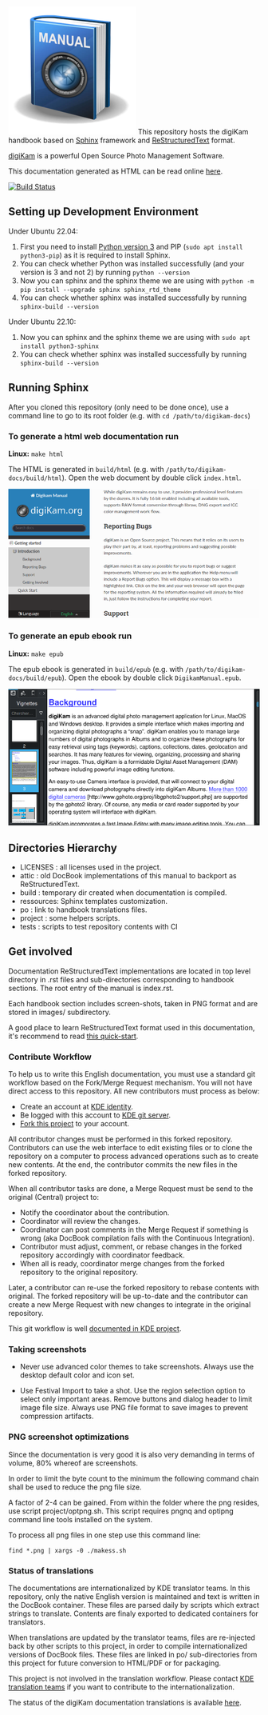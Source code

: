 ![](logo.png) This repository hosts the digiKam handbook based on [Sphinx](https://www.sphinx-doc.org) framework and [ReStructuredText](https://docutils.sourceforge.io/rst.html) format.

[digiKam](https://www.digikam.org/about/features/) is a powerful Open Source Photo Management Software.

This documentation generated as HTML can be read online [here](https://docs.digikam.org/en/index.html).

[![Build Status](https://binary-factory.kde.org/job/Website_docs-digikam-org/badge/icon)](https://binary-factory.kde.org/job/Website_docs-digikam-org/)

## Setting up Development Environment

Under Ubuntu 22.04:

1. First you need to install [Python version 3](https://www.python.org) and PIP (`sudo apt install python3-pip`) as it is required to install Sphinx.
2. You can check whether Python was installed successfully (and your version is 3 and not 2) by running `python --version`
3. Now you can sphinx and the sphinx theme we are using with `python -m pip install --upgrade sphinx sphinx_rtd_theme`
4. You can check whether sphinx was installed successfully by running `sphinx-build --version`

Under Ubuntu 22.10:

1. Now you can sphinx and the sphinx theme we are using with `sudo apt install python3-sphinx`
2. You can check whether sphinx was installed successfully by running `sphinx-build --version`

## Running Sphinx

After you cloned this repository (only need to be done once), use a command line to go to its root folder (e.g. with `cd /path/to/digikam-docs`)

### To generate a html web documentation run

**Linux:** `make html`

The HTML is generated in `build/html` (e.g. with `/path/to/digikam-docs/build/html`). Open the web document by double click `index.html`.

[![](project/images/digikam_handbook_HTML.png "HTML Version of digiKam Handbook Shown in Web Browser")](project/images/digikam_handbook_HTML.png)

### To generate an epub ebook run

**Linux:** `make epub`

The epub ebook is generated in `build/epub` (e.g. with `/path/to/digikam-docs/build/epub`). Open the ebook by double click `DigikamManual.epub`.

[![](project/images/digikam_handbook_EPUB.png "EPUB Version of digiKam Handbook Shown in EPUB Viewer")](project/images/digikam_handbook_EPUB.png)

## Directories Hierarchy

- LICENSES  : all licenses used in the project.
- attic     : old DocBook implementations of this manual to backport as ReStructuredText.
- build     : temporary dir created when documentation is compiled.
- ressources: Sphinx templates customization.
- po        : link to handbook translations files.
- project   : some helpers scripts.
- tests     : scripts to test repository contents with CI

## Get involved

Documentation ReStructuredText implementations are located in top level directory in .rst files and sub-directories
corresponding to handbook sections. The root entry of the manual is index.rst.

Each handbook section includes screen-shots, taken in PNG format and are stored in images/ subdirectory.

A good place to learn ReStructuredText format used in this documentation, it's recommend to read [this quick-start](https://docutils.sourceforge.io/docs/user/rst/quickstart.html).

### Contribute Workflow

To help us to write this English documentation, you must use a standard git workflow based on the Fork/Merge Request mechanism.
You will not have direct access to this repository.
All new contributors must process as below:

- Create an account at [KDE identity](https://identity.kde.org/).
- Be logged with this account to [KDE git server](https://invent.kde.org/users/sign_in).
- [Fork this project](https://invent.kde.org/documentation/digikam-doc/-/forks/new) to your account.

All contributor changes must be performed in this forked repository. Contributors can use the web interface to edit
existing files or to clone the repository on a computer to process advanced operations such as to create new contents.
At the end, the contributor commits the new files in the forked repository.

When all contributor tasks are done, a Merge Request must be send to the original (Central) project to:

- Notify the coordinator about the contribution.
- Coordinator will review the changes.
- Coordinator can post comments in the Merge Request if something is wrong (aka DocBook compilation fails with the Continuous Integration).
- Contributor must adjust, comment, or rebase changes in the forked repository accordingly with coordinator feedback.
- When all is ready, coordinator merge changes from the forked repository to the original repository.

Later, a contributor can re-use the forked repository to rebase contents with original. The forked repository
will be up-to-date and the contributor can create a new Merge Request with new changes to integrate in the original repository.

This git workflow is well [documented in KDE project](https://community.kde.org/Infrastructure/Git/Simple_Workflow).

### Taking screenshots

- Never use advanced color themes to take screenshots. Always use the desktop default color and icon set.

- Use Festival Import to take a shot. Use the region selection option to select only
  important areas. Remove buttons and dialog header to limit image file size.
  Always use PNG file format to save images to prevent compression artifacts.

### PNG screenshot optimizations

Since the documentation is very good it is also very demanding in terms of volume, 80% whereof are screenshots.

In order to limit the byte count to the minimum the following command chain shall be used to reduce the png file size.

A factor of 2-4 can be gained. From within the folder where the png resides, use script project/optpng.sh.
This script requires pngnq and optipng command line tools installed on the system.

To process all png files in one step use this command line:

```
find *.png | xargs -0 ./makess.sh
```
### Status of translations

The documentations are internationalized by KDE translator teams. In this repository, only the native English
version is maintained and text is written in the DocBook container. These files are parsed daily by scripts which
extract strings to translate. Contents are finaly exported to dedicated containers for translators.

When translations are updated by the translator teams, files are re-injected back by other scripts to this project,
in order to compile internationalized versions of DocBook files. These files are linked in po/ sub-directories from
this project for future conversion to HTML/PDF or for packaging.

This project is not involved in the translation workflow. Please contact [KDE translation teams](https://l10n.kde.org/docs/index-script.php)
if you want to contribute to the internationalization.

The status of the digiKam documentation translations is available [here](https://l10n.kde.org/stats/doc/trunk-kf5/package/digikam-doc/).
